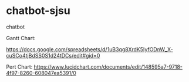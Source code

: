 # chatbot-sjsu
chatbot


Gantt Chart:

https://docs.google.com/spreadsheets/d/1uB3qg8XrdK5IyfODnW_X-cuSCo4tjBdSS0S1d24tDCs/edit#gid=0 

Pert Chart:
https://www.lucidchart.com/documents/edit/148595a7-9718-4f97-8260-608047ea5391/0 
